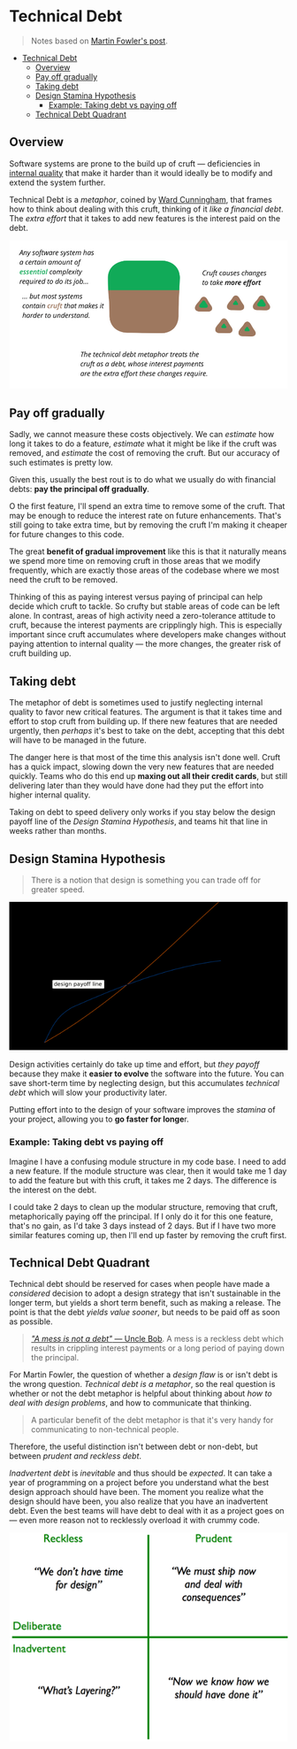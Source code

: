 # Technical Debt

> Notes based on [Martin Fowler's post](https://www.martinfowler.com/bliki/TechnicalDebt.html).

- [Technical Debt](#technical-debt)
  - [Overview](#overview)
  - [Pay off gradually](#pay-off-gradually)
  - [Taking debt](#taking-debt)
  - [Design Stamina Hypothesis](#design-stamina-hypothesis)
    - [Example: Taking debt vs paying off](#example-taking-debt-vs-paying-off)
  - [Technical Debt Quadrant](#technical-debt-quadrant)

## Overview

Software systems are prone to the build up of cruft — deficiencies in [internal quality](../quality) that make it harder than it would ideally be to modify and extend the system further. 

Technical Debt is a *metaphor*, coined by [Ward Cunningham](https://en.wikipedia.org/wiki/Ward_Cunningham), that frames how to think about dealing with this cruft, thinking of it *like a financial debt*. The *extra effort* that it takes to add new features is the interest paid on the debt.

![](2021-11-27-20-04-49.png)

## Pay off gradually

Sadly, we cannot measure these costs objectively. We can *estimate* how long it takes to do a feature, *estimate* what it might be like if the cruft was removed, and *estimate* the cost of removing the cruft. But our accuracy of such estimates is pretty low.

Given this, usually the best rout is to do what we usually do with financial debts: **pay the principal off gradually**.

O the first feature, I'll spend an extra time to remove some of the cruft. That may be enough to reduce the interest rate on future enhancements. That's still going to take extra time, but by removing the cruft I'm making it cheaper for future changes to this code.

The great **benefit of gradual improvement** like this is that it naturally means we spend more time on removing cruft in those areas that we modify frequently, which are exactly those areas of the codebase where we most need the cruft to be removed.

Thinking of this as paying interest versus paying of principal can help decide which cruft to tackle. So crufty but stable areas of code can be left alone. In contrast, areas of high activity need a zero-tolerance attitude to cruft, because the interest payments are cripplingly high. This is especially important since cruft accumulates where developers make changes without paying attention to internal quality — the more changes, the greater risk of cruft building up.

## Taking debt

The metaphor of debt is sometimes used to justify neglecting internal quality to favor new critical features. The argument is that it takes time and effort to stop cruft from building up. If there new features that are needed urgently, then *perhaps* it's best to take on the debt, accepting that this debt will have to be managed in the future.

The danger here is that most of the time this analysis isn't done well. Cruft has a quick impact, slowing down the very new features that are needed quickly. Teams who do this end up **maxing out all their credit cards**, but still delivering later than they would have done had they put the effort into higher internal quality.

Taking on debt to speed delivery only works if you stay below the design payoff line of the *Design Stamina Hypothesis*, and teams hit that line in weeks rather than months.

## Design Stamina Hypothesis

> There is a notion that design is something you can trade off for greater speed.

![](2021-11-27-20-23-50.png)

Design activities certainly do take up time and effort, but *they payoff* because they make it **easier to evolve** the software into the future. You can save short-term time by neglecting design, but this accumulates *technical debt* which will slow your productivity later.

Putting effort into to the design of your software improves the *stamina* of your project, allowing you to **go faster for longe**r.

### Example: Taking debt vs paying off

Imagine I have a confusing module structure in my code base. I need to add a new feature. If the module structure was clear, then it would take me 1 day to add the feature but with this cruft, it takes me 2 days. The difference is the interest on the debt.

I could take 2 days to clean up the modular structure, removing that cruft, metaphorically paying off the principal. If I only do it for this one feature, that's no gain, as I'd take 3 days instead of 2 days. But if I have two more similar features coming up, then I'll end up faster by removing the cruft first.

## Technical Debt Quadrant

Technical debt should be reserved for cases when people have made a *considered* decision to adopt a design strategy that isn't sustainable in the longer term, but yields a short term benefit, such as making a release. The point is that the debt *yields value sooner*, but needs to be paid off as soon as possible.

> [*"A mess is not a debt"* — Uncle Bob](https://sites.google.com/site/unclebobconsultingllc/a-mess-is-not-a-technical-debt). A mess is a reckless debt which results in crippling interest payments or a long period of paying down the principal. 

For Martin Fowler, the question of whether a *design flaw* is or isn't debt is the wrong question. *Technical debt is a metaphor*, so the real question is whether or not the debt metaphor is helpful about thinking about *how to deal with design problems*, and how to communicate that thinking.

> A particular benefit of the debt metaphor is that it's very handy for communicating to non-technical people.

Therefore, the useful distinction isn't between debt or non-debt, but between *prudent and reckless debt*.

*Inadvertent debt* is *inevitable* and thus should be *expected*. It can take a year of programming on a project before you understand what the best design approach should have been. The moment you realize what the design should have been, you also realize that you have an inadvertent debt. Even the best teams will have debt to deal with it as a project goes on — even more reason not to recklessly overload it with crummy code.

![](2021-11-27-20-35-56.png)
